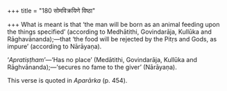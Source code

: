 +++
title = "180 सोमविक्रयिणे विष्ठा"

+++
What is meant is that ‘the man will be born as an animal feeding upon
the things specified’ (according to Medhātithi, Govindarāja, Kullūka and
Rāghavānanda);—that ‘the food will be rejected by the Pitṛs and Gods, as
impure’ (according to Nārāyaṇa).

‘*Apratiṣṭham*’—‘Has no place’ (Medātithi, Govindarāja, Kullūka and
Rāghvānanda);—‘secures no fame to the giver’ (Nārāyaṇa).

This verse is quoted in *Aparārka* (p. 454).


